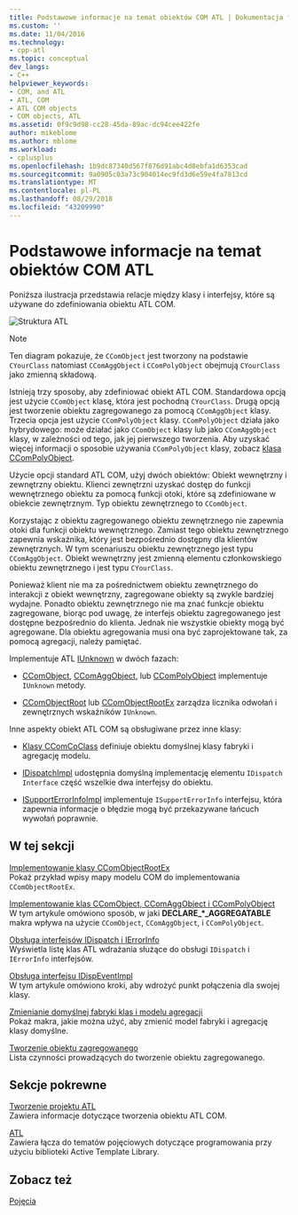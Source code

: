 ```yaml
---
title: Podstawowe informacje na temat obiektów COM ATL | Dokumentacja firmy Microsoft
ms.custom: ''
ms.date: 11/04/2016
ms.technology:
- cpp-atl
ms.topic: conceptual
dev_langs:
- C++
helpviewer_keywords:
- COM, and ATL
- ATL, COM
- ATL COM objects
- COM objects, ATL
ms.assetid: 0f9c9d98-cc28-45da-89ac-dc94cee422fe
author: mikeblome
ms.author: mblome
ms.workload:
- cplusplus
ms.openlocfilehash: 1b9dc87340d567f876d91abc4d8ebfa1d6353cad
ms.sourcegitcommit: 9a0905c03a73c904014ec9fd3d6e59e4fa7813cd
ms.translationtype: MT
ms.contentlocale: pl-PL
ms.lasthandoff: 08/29/2018
ms.locfileid: "43209990"
---
```

# <a name="fundamentals-of-atl-com-objects"></a>Podstawowe informacje na temat obiektów COM ATL
Poniższa ilustracja przedstawia relacje między klasy i interfejsy, które są używane do zdefiniowania obiektu ATL COM.  
  
 ![Struktura ATL](../atl/media/vc307y1.gif "vc307y1")  
  
> [!NOTE]
>  Ten diagram pokazuje, że `CComObject` jest tworzony na podstawie `CYourClass` natomiast `CComAggObject` i `CComPolyObject` obejmują `CYourClass` jako zmienną składową.  
  
 Istnieją trzy sposoby, aby zdefiniować obiekt ATL COM. Standardowa opcją jest użycie `CComObject` klasę, która jest pochodną `CYourClass`. Drugą opcją jest tworzenie obiektu zagregowanego za pomocą `CComAggObject` klasy. Trzecia opcja jest użycie `CComPolyObject` klasy. `CComPolyObject` działa jako hybrydowego: może działać jako `CComObject` klasy lub jako `CComAggObject` klasy, w zależności od tego, jak jej pierwszego tworzenia. Aby uzyskać więcej informacji o sposobie używania `CComPolyObject` klasy, zobacz [klasa CComPolyObject](../atl/reference/ccompolyobject-class.md).  
  
 Użycie opcji standard ATL COM, użyj dwóch obiektów: Obiekt wewnętrzny i zewnętrzny obiektu. Klienci zewnętrzni uzyskać dostęp do funkcji wewnętrznego obiektu za pomocą funkcji otoki, które są zdefiniowane w obiekcie zewnętrznym. Typ obiektu zewnętrznego to `CComObject`.  
  
 Korzystając z obiektu zagregowanego obiektu zewnętrznego nie zapewnia otoki dla funkcji obiektu wewnętrznego. Zamiast tego obiektu zewnętrznego zapewnia wskaźnika, który jest bezpośrednio dostępny dla klientów zewnętrznych. W tym scenariuszu obiektu zewnętrznego jest typu `CComAggObject`. Obiekt wewnętrzny jest zmienną elementu członkowskiego obiektu zewnętrznego i jest typu `CYourClass`.  
  
 Ponieważ klient nie ma za pośrednictwem obiektu zewnętrznego do interakcji z obiekt wewnętrzny, zagregowane obiekty są zwykle bardziej wydajne. Ponadto obiektu zewnętrznego nie ma znać funkcje obiektu zagregowane, biorąc pod uwagę, że interfejs obiektu zagregowanego jest dostępne bezpośrednio do klienta. Jednak nie wszystkie obiekty mogą być agregowane. Dla obiektu agregowania musi ona być zaprojektowane tak, za pomocą agregacji, należy pamiętać.  
  
 Implementuje ATL [IUnknown](/windows/desktop/api/unknwn/nn-unknwn-iunknown) w dwóch fazach:  
  
-   [CComObject](../atl/reference/ccomobject-class.md), [CComAggObject](../atl/reference/ccomaggobject-class.md), lub [CComPolyObject](../atl/reference/ccompolyobject-class.md) implementuje `IUnknown` metody.  
  
-   [CComObjectRoot](../atl/reference/ccomobjectroot-class.md) lub [CComObjectRootEx](../atl/reference/ccomobjectrootex-class.md) zarządza licznika odwołań i zewnętrznych wskaźników `IUnknown`.  
  
 Inne aspekty obiekt ATL COM są obsługiwane przez inne klasy:  
  
-   [Klasy CComCoClass](../atl/reference/ccomcoclass-class.md) definiuje obiektu domyślnej klasy fabryki i agregację modelu.  
  
-   [IDispatchImpl](../atl/reference/idispatchimpl-class.md) udostępnia domyślną implementację elementu `IDispatch Interface` część wszelkie dwa interfejsy do obiektu.  
  
-   [ISupportErrorInfoImpl](../atl/reference/isupporterrorinfoimpl-class.md) implementuje `ISupportErrorInfo` interfejsu, która zapewnia informacje o błędzie mogą być przekazywane łańcuch wywołań poprawnie.  
  
## <a name="in-this-section"></a>W tej sekcji  
 [Implementowanie klasy CComObjectRootEx](../atl/implementing-ccomobjectrootex.md)  
 Pokaż przykład wpisy mapy modelu COM do implementowania `CComObjectRootEx`.  
  
 [Implementowanie klas CComObject, CComAggObject i CComPolyObject](../atl/implementing-ccomobject-ccomaggobject-and-ccompolyobject.md)  
 W tym artykule omówiono sposób, w jaki **DECLARE_\*_AGGREGATABLE** makra wpływa na użycie `CComObject`, `CComAggObject`, i `CComPolyObject`.  
  
 [Obsługa interfejsów IDispatch i IErrorInfo](../atl/supporting-idispatch-and-ierrorinfo.md)  
 Wyświetla listę klas ATL wdrażania służące do obsługi `IDispatch` i `IErrorInfo` interfejsów.  
  
 [Obsługa interfejsu IDispEventImpl](../atl/supporting-idispeventimpl.md)  
 W tym artykule omówiono kroki, aby wdrożyć punkt połączenia dla swojej klasy.  
  
 [Zmienianie domyślnej fabryki klas i modelu agregacji](../atl/changing-the-default-class-factory-and-aggregation-model.md)  
 Pokaż makra, jakie można użyć, aby zmienić model fabryki i agregację klasy domyślne.  
  
 [Tworzenie obiektu zagregowanego](../atl/creating-an-aggregated-object.md)  
 Lista czynności prowadzących do tworzenie obiektu zagregowanego.  
  
## <a name="related-sections"></a>Sekcje pokrewne  
 [Tworzenie projektu ATL](../atl/reference/creating-an-atl-project.md)  
 Zawiera informacje dotyczące tworzenia obiektu ATL COM.  
  
 [ATL](../atl/active-template-library-atl-concepts.md)  
 Zawiera łącza do tematów pojęciowych dotyczące programowania przy użyciu biblioteki Active Template Library.  
  
## <a name="see-also"></a>Zobacz też  
 [Pojęcia](../atl/active-template-library-atl-concepts.md)

